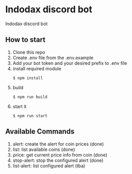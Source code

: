 # Indodax discord bot
Indodax discord bot

## How to start
1. Clone this repo
2. Create .env file from the .env.example
3. Add your bot token and your desired prefix to .env file
4. install required module
    ```
    $ npm install
    ```
5. build
   ```
   $ npm run build
   ```
6. start it
   ```
   $ npm run start
   ```

## Available Commands
1. alert: create the alert for coin prices (done)
2. list: list available coins (done)
3. price: get current price info from coin (done)
4. stop-alert: stop the configured alert (done)
5. list-alert: list configured alert (tba)
